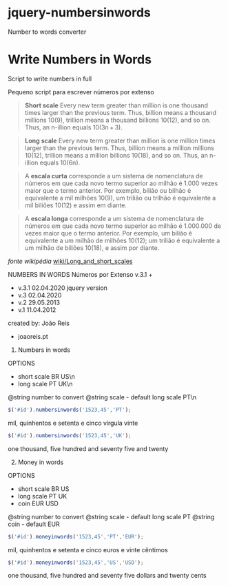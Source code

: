 # jquery-numbersinwords
Number to words converter

# Write Numbers in Words
Script to write numbers in full

Pequeno script para escrever números por extenso


> **Short scale**
> Every new term greater than million is one thousand times larger than the previous term. 
> Thus, billion means a thousand millions 10(9), trillion means a thousand billions 10(12), and so on. 
> Thus, an n-illion equals 10(3n + 3).

> **Long scale**
> Every new term greater than million is one million times larger than the previous term. 
> Thus, billion means a million millions 10(12), trillion means a million billions 10(18), and so on. 
> Thus, an n-illion equals 10(6n). 


> A **escala curta** corresponde a um sistema de nomenclatura de números em que cada novo termo superior ao milhão é 1.000 vezes maior que o termo anterior. 
> Por exemplo, bilião ou bilhão é equivalente a mil milhões 10(9), um trilião ou trilhão é equivalente a mil biliões 10(12) e assim em diante.

> A **escala longa** corresponde a um sistema de nomenclatura de números em que cada novo termo superior ao milhão é 1.000.000 de vezes maior que o termo anterior. 
> Por exemplo, um bilião é equivalente a um milhão de milhões 10(12); um trilião é equivalente a um milhão de biliões 10(18), e assim por diante.

*fonte wikipédia* [wiki/Long_and_short_scales](https://en.wikipedia.org/wiki/Long_and_short_scales)



NUMBERS IN WORDS
Números por Extenso v.3.1
+
- v.3.1  02.04.2020 jquery version
- v.3    02.04.2020
- v.2    29.05.2013
- v.1    11.04.2012

created by: João Reis
- joaoreis.pt

1. Numbers in words

OPTIONS 
 - short scale    BR US\n
 - long scale     PT UK\n

@string number to convert
@string scale - default long scale PT\n

```javascript
$('#id').numbersinwords('1523,45','PT');
```
mil, quinhentos e setenta e cinco vírgula vinte
```javascript
$('#id').numbersinwords('1523,45','UK');
```
one thousand, five hundred and seventy five and twenty

2. Money in words

OPTIONS 
- short scale    BR US
- long scale     PT UK
- coin           EUR USD

@string number to convert
@string scale - default long scale PT
@string coin  - default EUR

```javascript
$('#id').moneyinwords('1523,45','PT','EUR');
```
mil, quinhentos e setenta e cinco euros e vinte cêntimos

```javascript
$('#id').moneyinwords('1523,45','US','USD');
```
one thousand, five hundred and seventy five dollars and twenty cents

